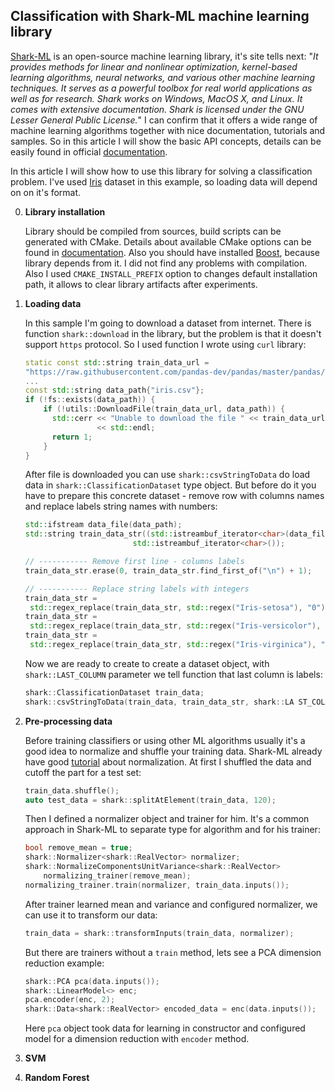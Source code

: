 ## Classification with Shark-ML machine learning library

[Shark-ML](http://www.shark-ml.org/) is an open-source machine learning library, it's site tells next: "_It provides methods for linear and nonlinear optimization, kernel-based learning algorithms, neural networks, and various other machine learning techniques. It serves as a powerful toolbox for real world applications as well as for research. Shark works on Windows, MacOS X, and Linux. It comes with extensive documentation. Shark is licensed under the GNU Lesser General Public License._" I can confirm that it offers a wide range of machine learning algorithms together with nice documentation, tutorials and samples. So in this article I will show the basic API concepts, details can be easily found in official [documentation](http://www.shark-ml.org/sphinx_pages/build/html/rest_sources/tutorials/tutorials.html). 

In this article I will show how to use this library for solving a classification problem. I've used [Iris](https://www.kaggle.com/uciml/iris) dataset in this example, so loading data will depend on on it's format.

0. **Library installation**

    Library should be compiled from sources, build scripts can be generated with CMake. Details about available CMake options can be found in [documentation](http://www.shark-ml.org/sphinx_pages/build/html/rest_sources/installation.html). Also you should have installed [Boost](https://www.boost.org/), because library depends from it. I did not find any problems with compilation. Also I used ``CMAKE_INSTALL_PREFIX`` option to changes default installation path, it allows to clear library artifacts after experiments.  

2. **Loading data**
    
    In this sample I'm going to download a dataset from internet. There is function ``shark::download`` in the library, but the problem is that it doesn't support ``https`` protocol. So I used function I wrote using  ``curl`` library:
    ```cpp
    static const std::string train_data_url =
    "https://raw.githubusercontent.com/pandas-dev/pandas/master/pandas/tests/data/iris.csv";
    ...
    const std::string data_path{"iris.csv"};
    if (!fs::exists(data_path)) {
        if (!utils::DownloadFile(train_data_url, data_path)) {
          std::cerr << "Unable to download the file " << train_data_url
                    << std::endl;
          return 1;
        }
    }
    ```
    After file is downloaded you can use ``shark::csvStringToData`` do load data in ``shark::ClassificationDataset`` type object. But before do it you have to prepare this concrete dataset - remove row with columns names and replace labels string names with numbers:
    
     ```cpp
    std::ifstream data_file(data_path);
    std::string train_data_str((std::istreambuf_iterator<char>(data_file)),
                             std::istreambuf_iterator<char>());
    
    // ----------- Remove first line - columns labels
    train_data_str.erase(0, train_data_str.find_first_of("\n") + 1);
    
    // ----------- Replace string labels with integers
    train_data_str =
      std::regex_replace(train_data_str, std::regex("Iris-setosa"), "0");
    train_data_str =
      std::regex_replace(train_data_str, std::regex("Iris-versicolor"), "1");
    train_data_str =
      std::regex_replace(train_data_str, std::regex("Iris-virginica"), "2");
    ```
    
    Now we are ready to create to create a dataset object, with ``shark::LAST_COLUMN`` parameter we tell function that last column is labels:
    
    ```cpp
    shark::ClassificationDataset train_data;
    shark::csvStringToData(train_data, train_data_str, shark::LA ST_COLUMN);
    ```

3. **Pre-processing data**
    
    Before training classifiers or using other ML algorithms usually it's a good idea to normalize and shuffle your training data. Shark-ML already have good [tutorial](http://www.shark-ml.org/sphinx_pages/build/html/rest_sources/tutorials/concepts/data/normalization.html) about normalization. At first I shuffled the data and cutoff the part for a test set:
    ```cpp
    train_data.shuffle();
    auto test_data = shark::splitAtElement(train_data, 120);
    ```
    Then I defined a normalizer object and trainer for him. It's a common approach in Shark-ML to separate type for algorithm and for his trainer:
    ```cpp
    bool remove_mean = true;
    shark::Normalizer<shark::RealVector> normalizer;
    shark::NormalizeComponentsUnitVariance<shark::RealVector>
        normalizing_trainer(remove_mean);
    normalizing_trainer.train(normalizer, train_data.inputs());
    ```
    After trainer learned mean and variance and configured normalizer, we can use it to transform our data:
    ```cpp
    train_data = shark::transformInputs(train_data, normalizer);
    ```
    But there are trainers without a ``train`` method, lets see a PCA dimension reduction example:
    ```cpp
    shark::PCA pca(data.inputs());
    shark::LinearModel<> enc;
    pca.encoder(enc, 2);
    shark::Data<shark::RealVector> encoded_data = enc(data.inputs());
    ```
    Here ``pca`` object took data for learning in constructor and configured model for a dimension reduction with ``encoder`` method. 

4. **SVM**

5. **Random Forest**


